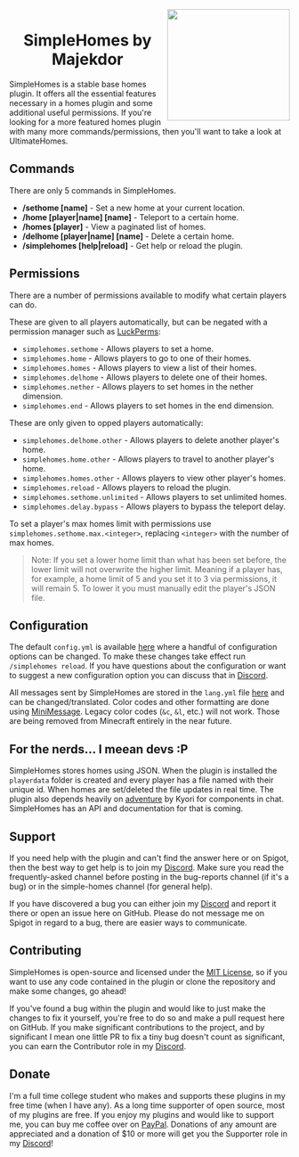 <img align="right" src="https://github.com/Majekdor/SimpleHomes/blob/master/img/logo.png?raw=true" height="200" width="220">
<h1 align="center">SimpleHomes by Majekdor</h1>

SimpleHomes is a stable base homes plugin. It offers all the essential features necessary in a homes plugin and some additional useful permissions. If you're looking for a more featured homes plugin with many more commands/permissions, then you'll want to take a look at UltimateHomes.

## Commands

There are only 5 commands in SimpleHomes.
- **/sethome [name]** - Set a new home at your current location.
- **/home [player|name] [name]** - Teleport to a certain home.
- **/homes [player]** - View a paginated list of homes.
- **/delhome [player|name] [name]** - Delete a certain home.
- **/simplehomes [help|reload]** - Get help or reload the plugin.

## Permissions

There are a number of permissions available to modify what certain players can do.

These are given to all players automatically, but can be negated with a permission manager such as [LuckPerms](https://github.com/lucko/LuckPerms):
- `simplehomes.sethome` - Allows players to set a home.
- `simplehomes.home` - Allows players to go to one of their homes.
- `simplehomes.homes` - Allows players to view a list of their homes.
- `simplehomes.delhome` - Allows players to delete one of their homes.
- `simplehomes.nether` - Allows players to set homes in the nether dimension.
- `simplehomes.end` - Allows players to set homes in the end dimension.

These are only given to opped players automatically:
- `simplehomes.delhome.other` - Allows players to delete another player's home.
- `simplehomes.home.other` - Allows players to travel to another player's home.
- `simplehomes.homes.other` - Allows players to view other player's homes.
- `simplehomes.reload` - Allows players to reload the plugin.
- `simplehomes.sethome.unlimited` - Allows players to set unlimited homes.
- `simplehomes.delay.bypass` - Allows players to bypass the teleport delay.

To set a player's max homes limit with permissions use `simplehomes.sethome.max.<integer>`, replacing `<integer>` with the number of max homes.

> Note: If you set a lower home limit than what has been set before, the lower limit will not overwrite the higher limit. Meaning if a player has, for example, a home limit of 5 and you set it to 3 via permissions, it will remain 5. To lower it you must manually edit the player's JSON file. 

## Configuration

The default `config.yml` is available [here](https://github.com/Majekdor/SimpleHomes/blob/master/src/main/resources/config.yml) where a handful of configuration options can be changed. To make these changes take effect run `/simplehomes reload`. If you have questions about the configuration or want to suggest a new configuration option you can discuss that in [Discord](https://discord.majek.dev).

All messages sent by SimpleHomes are stored in the `lang.yml` file [here](https://github.com/Majekdor/SimpleHomes/blob/master/src/main/resources/lang.yml) and can be changed/translated. Color codes and other formatting are done using [MiniMessage](https://docs.adventure.kyori.net/minimessage.html#the-components). Legacy color codes (`&c`, `&l`, etc.) will not work. Those are being removed from Minecraft entirely in the near future.

## For the nerds... I meean devs :P

SimpleHomes stores homes using JSON. When the plugin is installed the `playerdata` folder is created and every player has a file named with their unique id. When homes are set/deleted the file updates in real time. The plugin also depends heavily on [adventure](https://github.com/KyoriPowered/adventure) by Kyori for components in chat. SimpleHomes has an API and documentation for that is coming.

## Support

If you need help with the plugin and can't find the answer here or on Spigot, then the best way to get help is to join my [Discord](https://discord.gg/CGgvDUz). Make sure you read the frequently-asked channel before posting in the bug-reports channel (if it's a bug) or in the simple-homes channel (for general help).

If you have discovered a bug you can either join my [Discord](https://discord.gg/CGgvDUz) and report it there or open an issue here on GitHub. Please do not message me on Spigot in regard to a bug, there are easier ways to communicate.


## Contributing

SimpleHomes is open-source and licensed under the [MIT License](https://github.com/Majekdor/SimpleHomes/blob/main/LICENSE), so if you want to use any code contained in the plugin or clone the repository and make some changes, go ahead!

If you've found a bug within the plugin and would like to just make the changes to fix it yourself, you're free to do so and make a pull request here on GitHub. If you make significant contributions to the project, and by significant I mean one little PR to fix a tiny bug doesn't count as significant, you can earn the Contributor role in my [Discord](https://discord.gg/CGgvDUz).


## Donate

I'm a full time college student who makes and supports these plugins in my free time (when I have any). As a long time supporter of open source, most of my plugins are free. If you enjoy my plugins and would like to support me, you can buy me coffee over on  [PayPal](https://paypal.com/paypalme/majekdor). Donations of any amount are appreciated and a donation of $10 or more will get you the Supporter role in my [Discord](https://discord.gg/CGgvDUz)!
